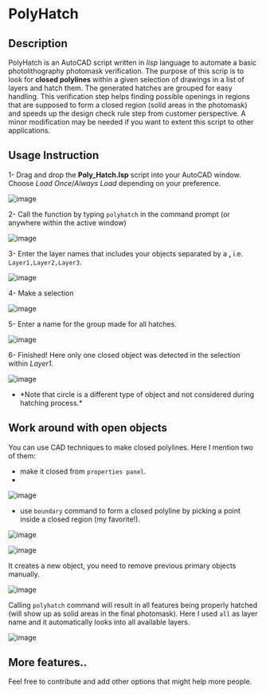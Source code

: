 # PolyHatch

## Description
PolyHatch is an AutoCAD script written in _lisp_ language to automate a basic photolithography photomask verification. The purpose of this scrip is to look for __closed polylines__ within a given selection of drawings in a list of layers and hatch them. The generated hatches are grouped for easy handling. This verification step helps finding possible openings in regions that are supposed to form a closed region (solid areas in the photomask) and speeds up the design check rule step from customer perspective. A minor modification may be needed if you want to extent this script to other applications.

## Usage Instruction

1- Drag and drop the __Poly_Hatch.lsp__ script into your AutoCAD window. Choose _Load Once_/_Always Load_ depending on your preference.

![image](https://user-images.githubusercontent.com/3451891/109456555-f7790880-7a0d-11eb-968d-5f6d56e45366.png)

2- Call the function by typing `polyhatch` in the command prompt (or anywhere within the active window)

![image](https://user-images.githubusercontent.com/3451891/109457994-cd751580-7a10-11eb-8d5e-00a7118e5288.png)

3- Enter the layer names that includes your objects separated by a __,__ i.e. `Layer1,Layer2,Layer3`.

![image](https://user-images.githubusercontent.com/3451891/109457956-bafadc00-7a10-11eb-9982-3307a9831061.png)

4- Make a selection

![image](https://user-images.githubusercontent.com/3451891/109457934-afa7b080-7a10-11eb-94c7-01425d00c540.png)

5- Enter a name for the group made for all hatches.

![image](https://user-images.githubusercontent.com/3451891/109457912-a6b6df00-7a10-11eb-807d-eec2ca0723fa.png)

6- Finished! Here only one closed object was detected in the selection within _Layer1_.

![image](https://user-images.githubusercontent.com/3451891/109457832-7a02c780-7a10-11eb-8af3-9413d35d4c7e.png)

* \*Note that circle is a different type of object and not considered during hatching process.*

## Work around with open objects
You can use CAD techniques to make closed polylines. Here I mention two of them:
- make it closed from `properties panel`.
- 
![image](https://user-images.githubusercontent.com/3451891/109457320-7de21a00-7a0f-11eb-90b2-2bf108ca3ecc.png)

- use `boundary` command to form a closed polyline by picking a point inside a closed region (my favorite!).

![image](https://user-images.githubusercontent.com/3451891/109458186-2f357f80-7a11-11eb-83fd-6a3cdd2ec148.png)

![image](https://user-images.githubusercontent.com/3451891/109457415-af5ae580-7a0f-11eb-826e-06196702ad5a.png)

It creates a new object, you need to remove previous primary objects manually.

![image](https://user-images.githubusercontent.com/3451891/109457570-f6e17180-7a0f-11eb-8546-b328a0a885f5.png)

Calling `polyhatch` command will result in all features being properly hatched (will show up as solid areas in the final photomask). Here I used `all` as layer name and it automatically looks into all available layers.

![image](https://user-images.githubusercontent.com/3451891/109457725-41fb8480-7a10-11eb-81aa-b762eec452d6.png)

## More features..
Feel free to contribute and add other options that might help more people.
